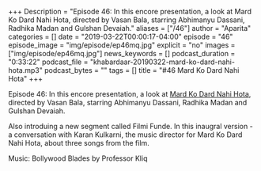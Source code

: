 +++
Description = "Episode 46: In this encore presentation, a look at Mard Ko Dard Nahi Hota, directed by Vasan Bala, starring Abhimanyu Dassani, Radhika Madan and Gulshan Devaiah."
aliases = ["/46"]
author = "Aparita"
categories = []
date = "2019-03-22T00:00:17-04:00"
episode = "46"
episode_image = "img/episode/ep46mq.jpg"
explicit = "no"
images = ["img/episode/ep46mq.jpg"]
news_keywords = []
podcast_duration = "0:33:22"
podcast_file = "khabardaar-20190322-mard-ko-dard-nahi-hota.mp3"
podcast_bytes = ""
tags = []
title = "#46 Mard Ko Dard Nahi Hota"
+++

Episode 46: In this encore presentation, a look at [Mard Ko Dard Nahi Hota](https://www.youtube.com/watch?v=jb0-Mw_V_bA), directed by Vasan Bala, starring Abhimanyu Dassani, Radhika Madan and Gulshan Devaiah.

Also introduing a new segment called Filmi Funde. In this inaugral version - a conversation with Karan Kulkarni, the music director for Mard Ko Dard Nahi Hota, about three songs from the film.

Music: Bollywood Blades by Professor Kliq